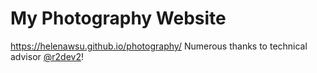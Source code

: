 # My Photography Website
https://helenawsu.github.io/photography/
Numerous thanks to technical advisor [@r2dev2](https://github.com/r2dev2)!

